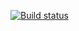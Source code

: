 [![Build status](https://ci.appveyor.com/api/projects/status/3u7udg8oc08j14v9/branch/main?svg=true)](https://ci.appveyor.com/project/Nastusha00188/selenide2-1/branch/main)
